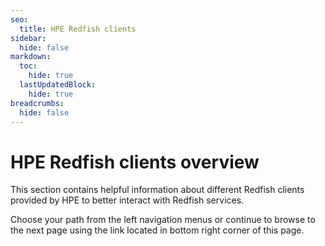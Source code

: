 ```yaml
---
seo:
  title: HPE Redfish clients
sidebar:
  hide: false
markdown:
  toc:
    hide: true
  lastUpdatedBlock:
    hide: true
breadcrumbs:
  hide: false
---
```


# HPE Redfish clients overview

This section contains helpful information about different Redfish clients
provided by HPE to better interact with Redfish services.

Choose your path from the left navigation menus or continue to browse
to the next page using the link located in bottom right corner of this page.
